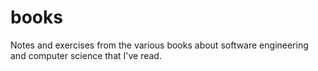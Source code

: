 # books
Notes and exercises from the various books about software engineering and computer science that I've read.

